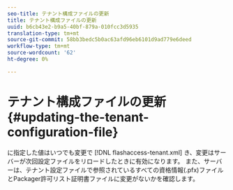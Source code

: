 ```yaml
---
seo-title: テナント構成ファイルの更新
title: テナント構成ファイルの更新
uuid: b6cb43e2-b9a5-40bf-879a-010fcc3d5935
translation-type: tm+mt
source-git-commit: 58bb3bedc5b0ac63afd96eb6101d9ad779e6deed
workflow-type: tm+mt
source-wordcount: '62'
ht-degree: 0%

---
```



# テナント構成ファイルの更新{#updating-the-tenant-configuration-file}

に指定した値はいつでも変更で [!DNL flashaccess-tenant.xml] き、変更はサーバーが次回設定ファイルをリロードしたときに有効になります。 また、サーバーは、テナント設定ファイルで参照されているすべての資格情報(.pfx)ファイルとPackager許可リスト証明書ファイルに変更がないかを確認します。
